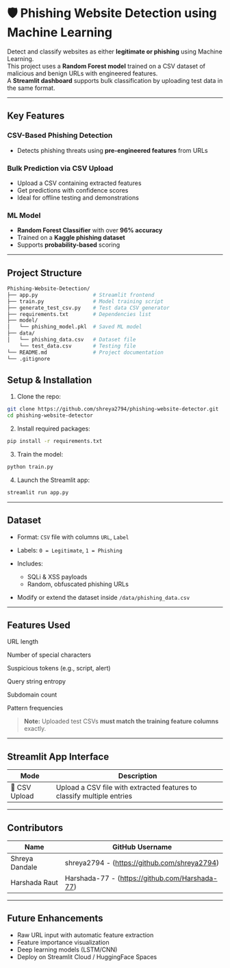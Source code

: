 # 🛡️ Phishing Website Detection using Machine Learning

Detect and classify websites as either **legitimate or phishing** using Machine Learning.  
This project uses a **Random Forest model** trained on a CSV dataset of malicious and benign URLs with engineered features.  
A **Streamlit dashboard** supports bulk classification by uploading test data in the same format.

---

## Key Features

### CSV-Based Phishing Detection
- Detects phishing threats using **pre-engineered features** from URLs

### Bulk Prediction via CSV Upload
-  Upload a CSV containing extracted features
-  Get predictions with confidence scores
-  Ideal for offline testing and demonstrations

### ML Model
- **Random Forest Classifier** with over **96% accuracy**
- Trained on a **Kaggle phishing dataset**
- Supports **probability-based** scoring

---


## Project Structure

```bash
Phishing-Website-Detection/
├── app.py                  # Streamlit frontend
├── train.py                # Model training script
├── generate_test_csv.py    # Test data CSV generator
├── requirements.txt        # Dependencies list
├── model/
│   └── phishing_model.pkl  # Saved ML model
├── data/
│   └── phishing_data.csv   # Dataset file
    └── test_data.csv       # Testing file
└── README.md               # Project documentation
└── .gitignore

````

## Setup & Installation

1. Clone the repo:

```bash
git clone https://github.com/shreya2794/phishing-website-detector.git
cd phishing-website-detector
```

2. Install required packages:

```bash
pip install -r requirements.txt
```

3. Train the model:

```bash
python train.py
```

4. Launch the Streamlit app:

```bash
streamlit run app.py
```

---

## Dataset

* Format: `CSV` file with columns `URL`, `Label`
* Labels: `0 = Legitimate`, `1 = Phishing`
* Includes:

  * SQLi & XSS payloads
  * Random, obfuscated phishing URLs
* Modify or extend the dataset inside `/data/phishing_data.csv`

---
## Features Used
URL length

Number of special characters

Suspicious tokens (e.g., script, alert)

Query string entropy

Subdomain count

Pattern frequencies

>  **Note:** Uploaded test CSVs **must match the training feature columns** exactly.

---

## Streamlit App Interface

| Mode         | Description                                                               |
|--------------|---------------------------------------------------------------------------|
| 📄 CSV Upload | Upload a CSV file with extracted features to classify multiple entries   |

---

##  Contributors

| Name           | GitHub Username                                  | 
| -------------- | ------------------------------------------------ | 
| Shreya Dandale | shreya2794 - (https://github.com/shreya2794)     | 
| Harshada Raut  | Harshada-77 - (https://github.com/Harshada-77)   |

---

## Future Enhancements

-  Raw URL input with automatic feature extraction  
-  Feature importance visualization  
-  Deep learning models (LSTM/CNN)  
-  Deploy on Streamlit Cloud / HuggingFace Spaces

